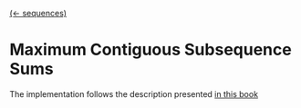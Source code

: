 [(← sequences)](../sequences/README.md)


# Maximum Contiguous Subsequence Sums

The implementation follows the description presented 
[in this book](https://diderot.one/courses/121/books/492/chapter/6838)